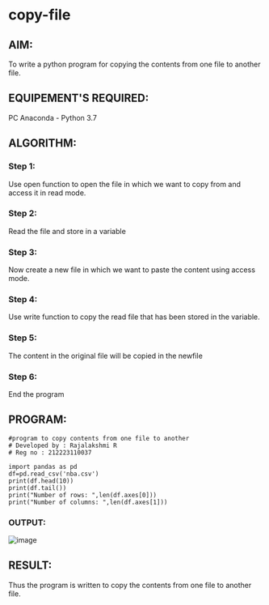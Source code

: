 # copy-file
## AIM:
To write a python program for copying the contents from one file to another file.

## EQUIPEMENT'S REQUIRED: 
PC
Anaconda - Python 3.7

## ALGORITHM: 
### Step 1:
Use open function to open the file in which we want to copy from and access it in read mode.

### Step 2: 
Read the file and store in a variable

### Step 3: 
Now create a new file in which we want to paste the content using access mode.

### Step 4:  
Use write function to copy the read file that has been stored in the variable.

### Step 5: 
The content in the original file will be copied in the newfile

### Step 6: 
End the program

## PROGRAM:
```
#program to copy contents from one file to another
# Developed by : Rajalakshmi R
# Reg no : 212223110037

import pandas as pd
df=pd.read_csv('nba.csv')
print(df.head(10))
print(df.tail())
print("Number of rows: ",len(df.axes[0]))
print("Number of columns: ",len(df.axes[1]))

```


### OUTPUT:
![image](https://github.com/Raji1009/copy-file/assets/89059861/07a4b40b-634a-4f9b-9e3b-d4223c316ab7)


## RESULT:
Thus the program is written to copy the contents from one file to another file.
